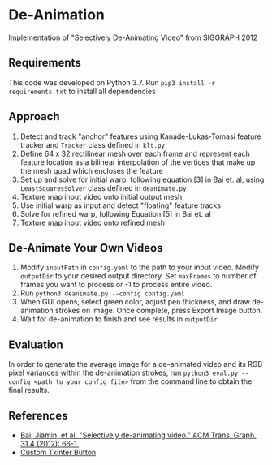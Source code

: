 # De-Animation
Implementation of "Selectively De-Animating Video" from SIGGRAPH 2012

## Requirements
This code was developed on Python 3.7. Run `pip3 install -r requirements.txt` to install all dependencies

## Approach
1. Detect and track "anchor" features using Kanade-Lukas-Tomasi feature tracker and `Tracker` class defined in `klt.py`
2. Define 64 x 32 rectilinear mesh over each frame and represent each feature location as a bilinear interpolation of the vertices that make up the mesh quad which encloses the feature
3. Set up and solve for initial warp, following equation [3] in Bai et. al, using `LeastSquaresSolver` class defined in `deanimate.py`
4. Texture map input video onto initial output mesh
5. Use initial warp as input and detect "floating" feature tracks 
6. Solve for refined warp, following Equation [5] in Bai et. al
7. Texture map input video onto refined mesh

## De-Animate Your Own Videos
1. Modify `inputPath` in `config.yaml` to the path to your input video. Modify `outputDir` to your desired output directory. Set `maxFrames` to number of frames you want to process or -1 to process entire video.
2. Run `python3 deanimate.py --config config.yaml`
3. When GUI opens, select green color, adjust pen thickness, and draw de-animation strokes on image. Once complete, press Export Image button.
4. Wait for de-animation to finish and see results in `outputDir`

## Evaluation
In order to generate the average image for a de-animated video and its RGB pixel variances within the de-animation strokes, run `python3 eval.py --config <path to your config file>` from the command line to obtain the final results.

## References
- [Bai, Jiamin, et al. "Selectively de-animating video." ACM Trans. Graph. 31.4 (2012): 66-1.](http://graphics.berkeley.edu/papers/Bai-SDV-2012-08/Bai-SDV-2012-08_large.pdf)
- [Custom Tkinter Button](https://github.com/TomSchimansky/GuitarTuner)
